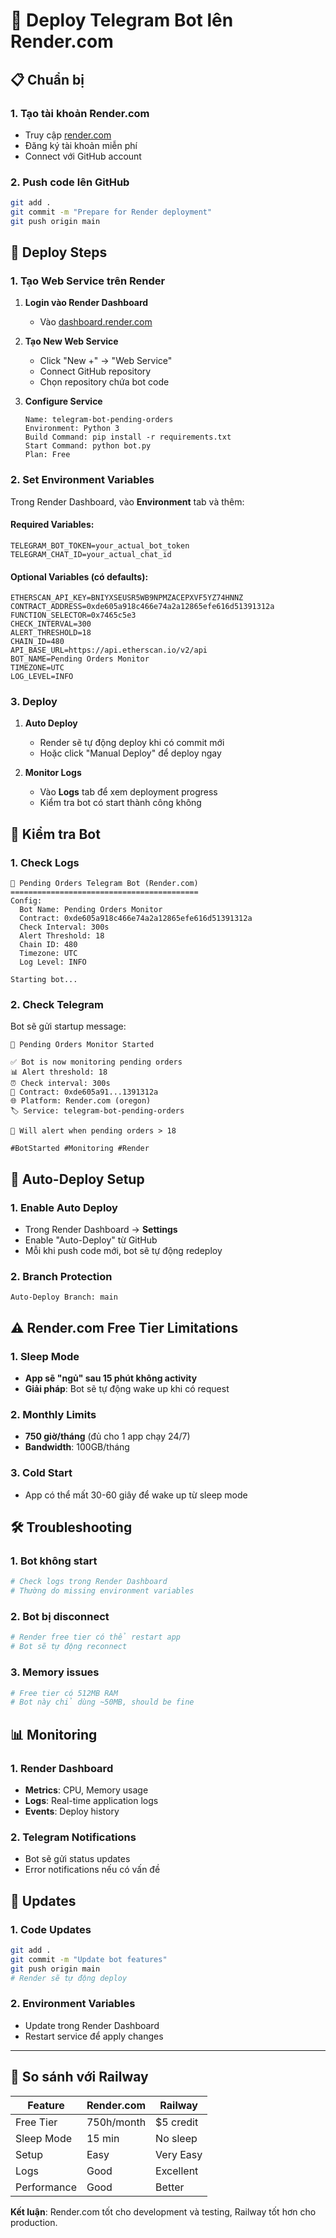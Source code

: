 # 🚀 Deploy Telegram Bot lên Render.com

## 📋 Chuẩn bị

### 1. Tạo tài khoản Render.com
- Truy cập [render.com](https://render.com)
- Đăng ký tài khoản miễn phí
- Connect với GitHub account

### 2. Push code lên GitHub
```bash
git add .
git commit -m "Prepare for Render deployment"
git push origin main
```

## 🔧 Deploy Steps

### 1. Tạo Web Service trên Render

1. **Login vào Render Dashboard**
   - Vào [dashboard.render.com](https://dashboard.render.com)

2. **Tạo New Web Service**
   - Click "New +" → "Web Service"
   - Connect GitHub repository
   - Chọn repository chứa bot code

3. **Configure Service**
   ```
   Name: telegram-bot-pending-orders
   Environment: Python 3
   Build Command: pip install -r requirements.txt
   Start Command: python bot.py
   Plan: Free
   ```

### 2. Set Environment Variables

Trong Render Dashboard, vào **Environment** tab và thêm:

#### Required Variables:
```
TELEGRAM_BOT_TOKEN=your_actual_bot_token
TELEGRAM_CHAT_ID=your_actual_chat_id
```

#### Optional Variables (có defaults):
```
ETHERSCAN_API_KEY=BNIYXSEUSR5WB9NPMZACEPXVF5YZ74HNNZ
CONTRACT_ADDRESS=0xde605a918c466e74a2a12865efe616d51391312a
FUNCTION_SELECTOR=0x7465c5e3
CHECK_INTERVAL=300
ALERT_THRESHOLD=18
CHAIN_ID=480
API_BASE_URL=https://api.etherscan.io/v2/api
BOT_NAME=Pending Orders Monitor
TIMEZONE=UTC
LOG_LEVEL=INFO
```

### 3. Deploy

1. **Auto Deploy**
   - Render sẽ tự động deploy khi có commit mới
   - Hoặc click "Manual Deploy" để deploy ngay

2. **Monitor Logs**
   - Vào **Logs** tab để xem deployment progress
   - Kiểm tra bot có start thành công không

## 📱 Kiểm tra Bot

### 1. Check Logs
```
🎯 Pending Orders Telegram Bot (Render.com)
==========================================
Config:
  Bot Name: Pending Orders Monitor
  Contract: 0xde605a918c466e74a2a12865efe616d51391312a
  Check Interval: 300s
  Alert Threshold: 18
  Chain ID: 480
  Timezone: UTC
  Log Level: INFO

Starting bot...
```

### 2. Check Telegram
Bot sẽ gửi startup message:
```
🚀 Pending Orders Monitor Started

✅ Bot is now monitoring pending orders
📊 Alert threshold: 18
⏰ Check interval: 300s
🔗 Contract: 0xde605a91...1391312a
🌐 Platform: Render.com (oregon)
🏷️ Service: telegram-bot-pending-orders

🎯 Will alert when pending orders > 18

#BotStarted #Monitoring #Render
```

## 🔄 Auto-Deploy Setup

### 1. Enable Auto Deploy
- Trong Render Dashboard → **Settings**
- Enable "Auto-Deploy" từ GitHub
- Mỗi khi push code mới, bot sẽ tự động redeploy

### 2. Branch Protection
```
Auto-Deploy Branch: main
```

## ⚠️ Render.com Free Tier Limitations

### 1. Sleep Mode
- **App sẽ "ngủ" sau 15 phút không activity**
- **Giải pháp**: Bot sẽ tự động wake up khi có request

### 2. Monthly Limits
- **750 giờ/tháng** (đủ cho 1 app chạy 24/7)
- **Bandwidth**: 100GB/tháng

### 3. Cold Start
- App có thể mất 30-60 giây để wake up từ sleep mode

## 🛠️ Troubleshooting

### 1. Bot không start
```bash
# Check logs trong Render Dashboard
# Thường do missing environment variables
```

### 2. Bot bị disconnect
```bash
# Render free tier có thể restart app
# Bot sẽ tự động reconnect
```

### 3. Memory issues
```bash
# Free tier có 512MB RAM
# Bot này chỉ dùng ~50MB, should be fine
```

## 📊 Monitoring

### 1. Render Dashboard
- **Metrics**: CPU, Memory usage
- **Logs**: Real-time application logs
- **Events**: Deploy history

### 2. Telegram Notifications
- Bot sẽ gửi status updates
- Error notifications nếu có vấn đề

## 🔄 Updates

### 1. Code Updates
```bash
git add .
git commit -m "Update bot features"
git push origin main
# Render sẽ tự động deploy
```

### 2. Environment Variables
- Update trong Render Dashboard
- Restart service để apply changes

---

## 🎯 So sánh với Railway

| Feature | Render.com | Railway |
|---------|------------|---------|
| Free Tier | 750h/month | $5 credit |
| Sleep Mode | 15 min | No sleep |
| Setup | Easy | Very Easy |
| Logs | Good | Excellent |
| Performance | Good | Better |

**Kết luận**: Render.com tốt cho development và testing, Railway tốt hơn cho production.
